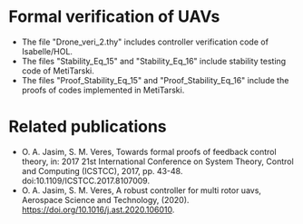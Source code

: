 # Formal verification of UAVs 


  * The file "Drone_veri_2.thy" includes controller verification code of Isabelle/HOL.
  * The files "Stability_Eq_15" and "Stability_Eq_16" include stability testing code of MetiTarski.
  * The files "Proof_Stability_Eq_15" and "Proof_Stability_Eq_16" include the proofs of codes implemented in MetiTarski.



# Related publications

* O. A. Jasim, S. M. Veres, Towards formal proofs of feedback control theory, in: 2017 21st International Conference on System Theory, Control and Computing (ICSTCC), 2017, pp. 43-48. doi:10.1109/ICSTCC.2017.8107009.
* O. A. Jasim, S. M. Veres, A robust controller for multi rotor uavs, Aerospace Science and Technology, (2020). https://doi.org/10.1016/j.ast.2020.106010.
